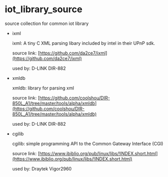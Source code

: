 # iot_library_source
source collection for common iot library

* ixml

  ixml: A tiny C XML parsing libary included by intel in their UPnP sdk.

  source link: [https://github.com/da2ce7/ixml](https://github.com/da2ce7/ixml)

  used by: D-LINK DIR-882

* xmldb

  xmldb: library for parsing xml

  source link: [https://github.com/coolshou/DIR-850L_A1/tree/master/tools/alpha/xmldb](https://github.com/coolshou/DIR-850L_A1/tree/master/tools/alpha/xmldb)

  used by: D-LINK DIR-882

* cgilib

  cgilib: simple programming API to the Common Gateway Interface (CGI)

  source link: [https://www.ibiblio.org/pub/linux/libs/!INDEX.short.html](https://www.ibiblio.org/pub/linux/libs/!INDEX.short.html)

  used by: Draytek Vigor2960
